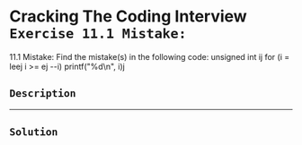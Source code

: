 # Cracking The Coding Interview `Exercise 11.1 Mistake:`

11.1 Mistake: Find the mistake(s) in the following code:
unsigned int ij
for (i = leej i >= ej --i)
printf("%d\n", i)j

## `Description`

---

## `Solution`
